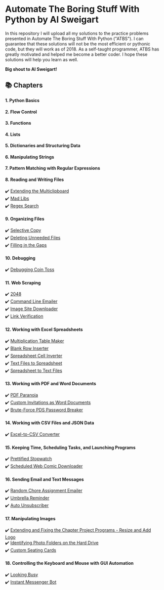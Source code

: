 # Automate The Boring Stuff With Python by Al Sweigart

In this repository I will upload all my solutions to the practice problems presented in Automate The Boring Stuff With Python ("ATBS"). I can guarantee that these solutions will not be the most efficient or pythonic code, but they will work as of 2018. As a self-taught programmer, ATBS has greatly motivated and helped me become a better coder. I hope these solutions will help you learn as well. 

**Big shout to Al Sweigart!**
  
## :books: Chapters
#### 1. Python Basics
#### 2. Flow Control
#### 3. Functions
#### 4. Lists
#### 5. Dictionaries and Structuring Data
#### 6. Manipulating Strings
#### 7. Pattern Matching with Regular Expressions
#### 8. Reading and Writing Files
:heavy_check_mark: [Extending the Multiclipboard](https://github.com/xMNG/Automate-The-Boring-Stuff-With-Python/blob/master/Chapter%2008%20-%20Reading%20and%20Writing%20Files/mcb.pyw)  
:heavy_check_mark: [Mad Libs](https://github.com/xMNG/Automate-The-Boring-Stuff-With-Python/blob/master/Chapter%2008%20-%20Reading%20and%20Writing%20Files/mad_libs.py)  
:heavy_check_mark: [Regex Search](https://github.com/xMNG/Automate-The-Boring-Stuff-With-Python/blob/master/Chapter%2008%20-%20Reading%20and%20Writing%20Files/regex_search.py) 
#### 9. Organizing Files
:heavy_check_mark: [Selective Copy](https://github.com/xMNG/Automate-The-Boring-Stuff-With-Python/blob/master/Chapter%2009%20-%20Organizing%20Files/selective_copy.py)  
:heavy_check_mark: [Deleting Unneeded Files](https://github.com/xMNG/Automate-The-Boring-Stuff-With-Python/blob/master/Chapter%2009%20-%20Organizing%20Files/delete_uneeded_files.py)  
:heavy_check_mark: [Filling in the Gaps](https://github.com/xMNG/Automate-The-Boring-Stuff-With-Python/blob/master/Chapter%2009%20-%20Organizing%20Files/filling_in_the_gaps.py)  
#### 10. Debugging
:heavy_check_mark: [Debugging Coin Toss](https://github.com/xMNG/Automate-The-Boring-Stuff-With-Python/blob/master/Chapter%2010%20-%20Debugging/debugging_coin_toss.py)  
#### 11. Web Scraping
:heavy_check_mark: [2048](https://github.com/xMNG/Automate-The-Boring-Stuff-With-Python/blob/master/Chapter%2011%20-%20Web%20Scraping/2048.py)  
:heavy_check_mark: [Command Line Emailer](https://github.com/xMNG/Automate-The-Boring-Stuff-With-Python/blob/master/Chapter%2011%20-%20Web%20Scraping/command_line_emailer.py)  
:heavy_check_mark: [Image Site Downloader](https://github.com/xMNG/Automate-The-Boring-Stuff-With-Python/blob/master/Chapter%2011%20-%20Web%20Scraping/image_site_downloader.py)  
:heavy_check_mark: [Link Verification](https://github.com/xMNG/Automate-The-Boring-Stuff-With-Python/blob/master/Chapter%2011%20-%20Web%20Scraping/link_verification.py)  
#### 12. Working with Excel Spreadsheets
:heavy_check_mark: [Multiplication Table Maker](https://github.com/xMNG/Automate-The-Boring-Stuff-With-Python/blob/master/Chapter%2012%20-%20Working%20with%20Excel%20Spreadsheets/multiplication_table_maker.py)  
:heavy_check_mark: [Blank Row Inserter](https://github.com/xMNG/Automate-The-Boring-Stuff-With-Python/blob/master/Chapter%2012%20-%20Working%20with%20Excel%20Spreadsheets/blank_row_inserter.py)  
:heavy_check_mark: [Spreadsheet Cell Inverter](https://github.com/xMNG/Automate-The-Boring-Stuff-With-Python/blob/master/Chapter%2012%20-%20Working%20with%20Excel%20Spreadsheets/spreadsheet_cell_inverter.py)  
:heavy_check_mark: [Text Files to Spreadsheet](https://github.com/xMNG/Automate-The-Boring-Stuff-With-Python/blob/master/Chapter%2012%20-%20Working%20with%20Excel%20Spreadsheets/text_files_to_spreadsheet.py)  
:heavy_check_mark: [Spreadsheet to Text Files](https://github.com/xMNG/Automate-The-Boring-Stuff-With-Python/blob/master/Chapter%2012%20-%20Working%20with%20Excel%20Spreadsheets/spreadsheet_to_text_files.py)  
#### 13. Working with PDF and Word Documents
:heavy_check_mark: [PDF Paranoia](https://github.com/xMNG/Automate-The-Boring-Stuff-With-Python/blob/master/Chapter%2013%20-%20Working%20with%20PDF%20and%20Word%20Documents/pdf_paranoia.py)  
:heavy_check_mark: [Custom Invitations as Word Documents](https://github.com/xMNG/Automate-The-Boring-Stuff-With-Python/blob/master/Chapter%2013%20-%20Working%20with%20PDF%20and%20Word%20Documents/custom_word_invites.py)  
:heavy_check_mark: [Brute-Force PDS Password Breaker](https://github.com/xMNG/Automate-The-Boring-Stuff-With-Python/blob/master/Chapter%2013%20-%20Working%20with%20PDF%20and%20Word%20Documents/brute_force_pdf_breaker.py)  
#### 14. Working with CSV Files and JSON Data  
:heavy_check_mark: [Excel-to-CSV Converter](https://github.com/xMNG/Automate-The-Boring-Stuff-With-Python/blob/master/Chapter%2014%20-%20Working%20with%20CSV%20Files%20and%20JSON%20Data/excel_to_csv.py)  
#### 15. Keeping Time, Scheduling Tasks, and Launching Programs
:heavy_check_mark: [Prettified Stopwatch](https://github.com/xMNG/Automate-The-Boring-Stuff-With-Python/blob/master/Chapter%2015%20-%20Keeping%20Time%2C%20Scheduling%20Tasks%2C%20and%20Launching/prettified_stopwatch.py)  
:heavy_check_mark: [Scheduled Web Comic Downloader](https://github.com/xMNG/Automate-The-Boring-Stuff-With-Python/blob/master/Chapter%2015%20-%20Keeping%20Time%2C%20Scheduling%20Tasks%2C%20and%20Launching/multi_comic_update_downloader.py)  
#### 16. Sending Email and Text Messages
:heavy_check_mark: [Random Chore Assignment Emailer](https://github.com/xMNG/Automate-The-Boring-Stuff-With-Python/blob/master/Chapter%2016%20-%20Sending%20Email%20and%20Text%20Messages/random_chore_assignment_emailer.py)  
:heavy_check_mark: [Umbrella Reminder](https://github.com/xMNG/Automate-The-Boring-Stuff-With-Python/blob/master/Chapter%2016%20-%20Sending%20Email%20and%20Text%20Messages/umbrella_reminder.py)  
:heavy_check_mark: [Auto Unsubscriber](https://github.com/xMNG/Automate-The-Boring-Stuff-With-Python/blob/master/Chapter%2016%20-%20Sending%20Email%20and%20Text%20Messages/auto_unsubcriber.py)  
#### 17. Manipulating Images  
:heavy_check_mark: [Extending and Fixing the Chapter Project Programs - Resize and Add Logo](https://github.com/ng-michael/Automate-The-Boring-Stuff-With-Python/blob/master/Chapter%2017%20-%20%20Manipulating%20Images/resize_and_add_logo.py)  
:heavy_check_mark: [Identifying Photo Folders on the Hard Drive](https://github.com/ng-michael/Automate-The-Boring-Stuff-With-Python/blob/master/Chapter%2017%20-%20%20Manipulating%20Images/photo_file_finder.py)  
:heavy_check_mark: [Custom Seating Cards](https://github.com/ng-michael/Automate-The-Boring-Stuff-With-Python/blob/master/Chapter%2017%20-%20%20Manipulating%20Images/custom_seating_cards.py)  
#### 18. Controlling the Keyboard and Mouse with GUI Automation  
:heavy_check_mark: [Looking Busy](https://github.com/xMNG/Automate-The-Boring-Stuff-With-Python/blob/master/Chapter%2018%20-%20Controlling%20the%20Keyboard%20and%20Mouse%20with%20GUI%20Automation/looking_busy.py)  
:heavy_check_mark: [Instant Messenger Bot](https://github.com/xMNG/Automate-The-Boring-Stuff-With-Python/blob/master/Chapter%2018%20-%20Controlling%20the%20Keyboard%20and%20Mouse%20with%20GUI%20Automation/instant_messenger_bot.py)